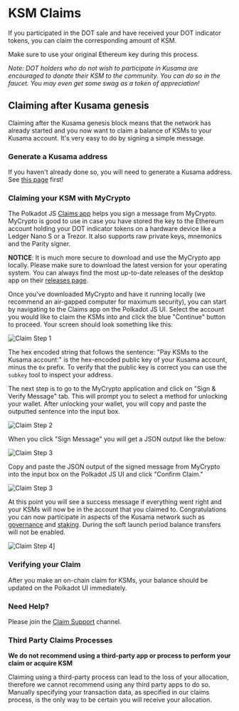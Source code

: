 # KSM Claims

If you participated in the DOT sale and have received your DOT indicator tokens, you can claim the corresponding amount of KSM. 

Make sure to use your original Ethereum key during this process.

*Note: DOT holders who do not wish to participate in Kusama are encouraged to donate their KSM to the community. You can do so in the faucet. You may even get some swag as a token of appreciation!*

## Claiming after Kusama genesis

Claiming after the Kusama genesis block means that the network has already started and you now want to claim a balance of KSMs to your Kusama account. It's very easy to do by signing a simple message.

### Generate a Kusama address

If you haven't already done so, you will need to generate a Kusama address. See [this page](./claims.md) first!

### Claiming your KSM with MyCrypto

The Polkadot JS [Claims app](https://polkadot.js.org/apps/#/claims) helps you sign a message from MyCrypto. MyCrypto is good to use in case you have stored the key to the Ethereum account holding your DOT indicator tokens on a hardware device like a Ledger Nano S or a Trezor. It also supports raw private keys, mnemonics and the Parity signer. 

**NOTICE**: It is much more secure to download and use the MyCrypto app locally. Please make sure to download the latest version for your operating system. You can always find the most up-to-date releases of the desktop app on their [releases page](https://github.com/MyCryptoHQ/MyCrypto/releases).

Once you've downloaded MyCrypto and have it running locally (we recommend an air-gapped computer for maximum security), you can start by navigating to the Claims app on the Polkadot JS UI. Select the account you would like to claim the KSMs into and click the blue "Continue" button to proceed. Your screen should look something like this:

![Claim Step 1](../../img/claim/claim-1.png)

The hex encoded string that follows the sentence: "Pay KSMs to the Kusama account:" is the hex-encoded public key of your Kusama account, minus the `0x` prefix. To verify that the public key is correct you can use the `subkey` tool to inspect your address.

The next step is to go to the MyCrypto application and click on "Sign & Verify Message" tab. This will prompt you to select a method for unlocking your wallet. After unlocking your wallet, you will copy and paste the outputted sentence into the input box. 

![Claim Step 2](../../img/claim/claim-2.png)

When you click "Sign Message" you will get a JSON output like the below:

![Claim Step 3](../../img/claim/claim_3.png)

Copy and paste the JSON output of the signed message from MyCrypto into the input box on the Polkadot JS UI and click "Confirm Claim."

![Claim Step 3](../../img/claim/claim-3.png)

At this point you will see a success message if everything went right and your KSMs will now be in the account that you claimed to. Congratulations you can now participate in aspects of the Kusama network such as [governance](../try/governance) and [staking](../try/staking). During the soft launch period balance transfers will not be enabled.

![Claim Step 4](../../img/claim/claim-4.png)]

### Verifying your Claim

After you make an on-chain claim for KSMs, your balance should be updated on the Polkadot UI immediately.

### Need Help?

Please join the [Claim Support](https://riot.im/app/#/room/#KSMAClaims:polkadot.builders) channel.

### Third Party Claims Processes

**We do not recommend using a third-party app or process to perform your claim or acquire KSM**

Claiming using a third-party process can lead to the loss of your allocation, therefore we cannot recommend using any third party apps to do so. Manually specifying your transaction data, as specified in our claims process, is the only way to be certain you will receive your allocation. 

